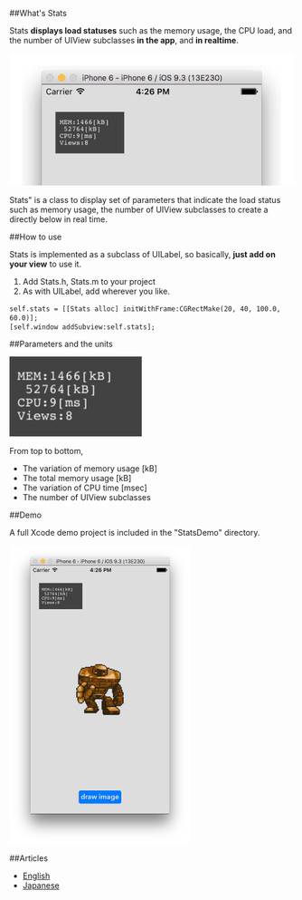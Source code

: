##What's Stats

Stats **displays load statuses** such as the memory usage, the CPU load, and the number of UIView subclasses **in the app**, and **in realtime**.

![](README_images/stats.png)


Stats" is a class to display set of parameters that indicate the load status such as memory usage, the number of UIView subclasses to create a directly below in real time.

##How to use

Stats is implemented as a subclass of UILabel, so basically, **just add on your view** to use it.

1. Add Stats.h, Stats.m to your project
2. As with UILabel, add wherever you like.

```objc
self.stats = [[Stats alloc] initWithFrame:CGRectMake(20, 40, 100.0, 60.0)];
[self.window addSubview:self.stats];
```

##Parameters and the units

![](README_images/stats_up.png)

From top to bottom,

- The variation of memory usage [kB]
- The total memory usage [kB]
- The variation of CPU time [msec]
- The number of UIView subclasses


##Demo

A full Xcode demo project is included in the "StatsDemo" directory.

<img src="README_images/demo.png" width="320">



##Articles

- [English](http://d.hatena.ne.jp/shu223/20111118/1321576538)
- [Japanese](http://d.hatena.ne.jp/shu223/20110428/1303930059)
